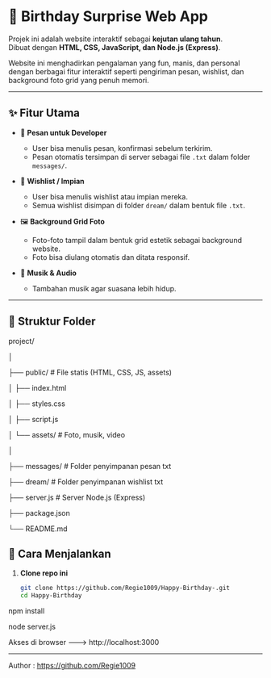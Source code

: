 # 🎉 Birthday Surprise Web App

Projek ini adalah website interaktif sebagai **kejutan ulang tahun**.  
Dibuat dengan **HTML, CSS, JavaScript, dan Node.js (Express)**.  

Website ini menghadirkan pengalaman yang fun, manis, dan personal dengan berbagai fitur interaktif seperti pengiriman pesan, wishlist, dan background foto grid yang penuh memori.

---

## ✨ Fitur Utama
- 💌 **Pesan untuk Developer**
  - User bisa menulis pesan, konfirmasi sebelum terkirim.
  - Pesan otomatis tersimpan di server sebagai file `.txt` dalam folder `messages/`.

- 🌠 **Wishlist / Impian**
  - User bisa menulis wishlist atau impian mereka.
  - Semua wishlist disimpan di folder `dream/` dalam bentuk file `.txt`.

- 🖼️ **Background Grid Foto**
  - Foto-foto tampil dalam bentuk grid estetik sebagai background website.
  - Foto bisa diulang otomatis dan ditata responsif.

- 🎵 **Musik & Audio**
  - Tambahan musik agar suasana lebih hidup.


---

## 📂 Struktur Folder
project/

│

├── public/ # File statis (HTML, CSS, JS, assets)

│ ├── index.html

│ ├── styles.css

│ ├── script.js

│ └── assets/ # Foto, musik, video

│

├── messages/ # Folder penyimpanan pesan txt

├── dream/ # Folder penyimpanan wishlist txt

├── server.js # Server Node.js (Express)

├── package.json

└── README.md

## 🚀 Cara Menjalankan

1. **Clone repo ini**
   ```bash
   git clone https://github.com/Regie1009/Happy-Birthday-.git
   cd Happy-Birthday
npm install

node server.js

Akses di browser --->  http://localhost:3000

----------------------------------------------------------------------------------------------------------------------


Author : https://github.com/Regie1009
